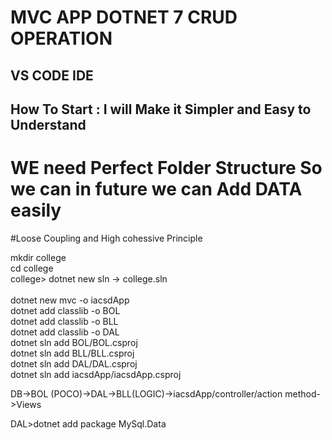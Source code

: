 # MVC APP DOTNET 7 CRUD OPERATION
## VS CODE IDE

## How To Start : I will Make it Simpler and Easy to Understand 
# WE need Perfect Folder Structure So we can in future we can Add DATA easily
#Loose Coupling and High cohessive Principle
<p> mkdir college <br>
cd college <br>
college> dotnet new sln -> college.sln <br> <br>
dotnet new mvc -o iacsdApp <br>
dotnet add classlib -o BOL  <br>
dotnet add classlib -o BLL   <br>
dotnet add classlib -o DAL   <br>
dotnet sln add BOL/BOL.csproj   <br>
dotnet sln add BLL/BLL.csproj   <br>
dotnet sln add DAL/DAL.csproj   <br>
dotnet sln add iacsdApp/iacsdApp.csproj    <br>

DB->BOL (POCO)->DAL->BLL(LOGIC)->iacsdApp/controller/action method->Views   <br>


DAL>dotnet add package MySql.Data</p>
